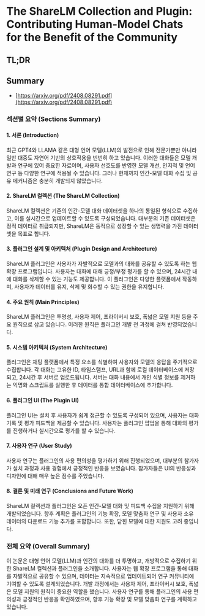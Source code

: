 # The ShareLM Collection and Plugin: Contributing Human-Model Chats for the Benefit of the Community
## TL;DR
## Summary
- [https://arxiv.org/pdf/2408.08291.pdf](https://arxiv.org/pdf/2408.08291.pdf)

### 섹션별 요약 (Sections Summary)

#### 1. 서론 (Introduction)
최근 GPT4와 LLAMA 같은 대형 언어 모델(LLM)의 발전으로 인해 전문가뿐만 아니라 일반 대중도 자연어 기반의 상호작용을 빈번히 하고 있습니다. 이러한 대화들은 모델 개발과 연구에 있어 중요한 자료이며, 사용자 선호도를 반영한 모델 개선, 인지적 및 언어 연구 등 다양한 연구에 적용될 수 있습니다. 그러나 현재까지 인간-모델 대화 수집 및 공유 메커니즘은 충분히 개발되지 않았습니다.

#### 2. ShareLM 컬렉션 (The ShareLM Collection)
ShareLM 컬렉션은 기존의 인간-모델 대화 데이터셋을 하나의 통일된 형식으로 수집하고, 이를 실시간으로 업데이트할 수 있도록 구성되었습니다. 대부분의 기존 데이터셋은 정적 데이터로 취급되지만, ShareLM은 동적으로 성장할 수 있는 생명력을 가진 데이터셋을 목표로 합니다.

#### 3. 플러그인 설계 및 아키텍처 (Plugin Design and Architecture)
ShareLM 플러그인은 사용자가 자발적으로 모델과의 대화를 공유할 수 있도록 하는 웹 확장 프로그램입니다. 사용자는 대화에 대해 긍정/부정 평가를 할 수 있으며, 24시간 내에 대화를 삭제할 수 있는 기능도 제공합니다. 이 플러그인은 다양한 플랫폼에서 작동하며, 사용자가 데이터를 유지, 삭제 및 회수할 수 있는 권한을 유지합니다.

#### 4. 주요 원칙 (Main Principles)
ShareLM 플러그인은 투명성, 사용자 제어, 프라이버시 보호, 폭넓은 모델 지원 등을 주요 원칙으로 삼고 있습니다. 이러한 원칙은 플러그인 개발 전 과정에 걸쳐 반영되었습니다.

#### 5. 시스템 아키텍처 (System Architecture)
플러그인은 채팅 플랫폼에서 특정 요소를 식별하여 사용자와 모델의 응답을 주기적으로 수집합니다. 각 대화는 고유한 ID, 타임스탬프, URL과 함께 로컬 데이터베이스에 저장되고, 24시간 후 서버로 업로드됩니다. 서버는 대화 내용에서 개인 식별 정보를 제거하는 익명화 스크립트를 실행한 후 데이터를 통합 데이터베이스에 추가합니다.

#### 6. 플러그인 UI (The Plugin UI)
플러그인 UI는 설치 후 사용자가 쉽게 접근할 수 있도록 구성되어 있으며, 사용자는 대화 기록 및 평가 피드백을 제공할 수 있습니다. 사용자는 플러그인 팝업을 통해 대화의 평가를 진행하거나 실시간으로 평가를 할 수 있습니다.

#### 7. 사용자 연구 (User Study)
사용자 연구는 플러그인의 사용 편의성을 평가하기 위해 진행되었으며, 대부분의 참가자가 설치 과정과 사용 경험에서 긍정적인 반응을 보였습니다. 참가자들은 UI의 반응성과 디자인에 대해 매우 높은 점수를 주었습니다.

#### 8. 결론 및 미래 연구 (Conclusions and Future Work)
ShareLM 컬렉션과 플러그인은 오픈 인간-모델 대화 및 피드백 수집을 지원하기 위해 개발되었습니다. 향후 계획은 플러그인의 기능 확장, 모델 맞춤화 연구 및 사용자 소유 데이터의 다운로드 기능 추가를 포함합니다. 또한, 닫힌 모델에 대한 지원도 고려 중입니다.

### 전체 요약 (Overall Summary)
이 논문은 대형 언어 모델(LLM)과 인간의 대화를 더 투명하고, 개방적으로 수집하기 위한 ShareLM 컬렉션과 플러그인을 소개합니다. 사용자는 웹 확장 프로그램을 통해 대화를 자발적으로 공유할 수 있으며, 데이터는 지속적으로 업데이트되어 연구 커뮤니티에 기여할 수 있도록 설계되었습니다. 개발 과정에서는 사용자 제어, 프라이버시 보호, 폭넓은 모델 지원의 원칙이 중요한 역할을 했습니다. 사용자 연구를 통해 플러그인의 사용 편의성과 긍정적인 반응을 확인하였으며, 향후 기능 확장 및 모델 맞춤화 연구를 계획하고 있습니다.